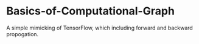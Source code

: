 # Basics-of-Computational-Graph
A simple mimicking of TensorFlow, which including forward and backward propogation.
